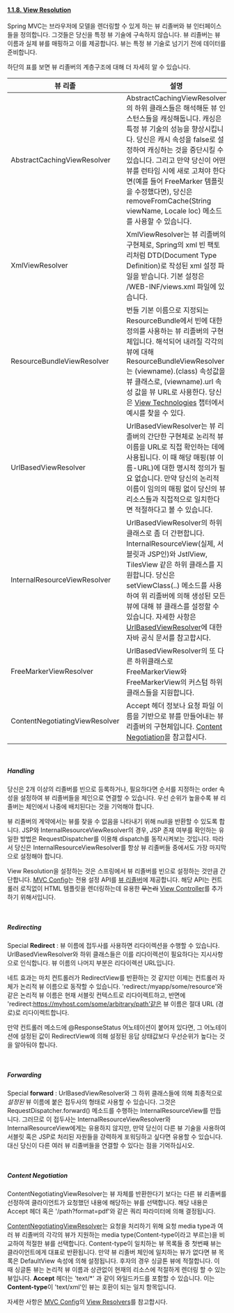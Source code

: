 #### [1.1.8. View Resolution](https://docs.spring.io/spring/docs/current/spring-framework-reference/web.html#mvc-viewresolver)
Spring MVC는 브라우저에 모델을 렌더링할 수 있게 하는 뷰 리졸버와 뷰 인터페이스들을 정의합니다. 그것들은 당신을 특정 뷰 기술에 구속하지 않습니다. 뷰 리졸버는 뷰 이름과 실제 뷰를 매핑하고 이를 제공합니다. 뷰는 특정 뷰 기술로 넘기기 전에 데이터를 준비합니다. 


하단의 표를 보면 뷰 리졸버의 계층구조에 대해 더 자세히 알 수 있습니다.



| 뷰 리졸 | 설명 |
|---|---|
| AbstractCachingViewResolver | AbstractCachingViewResolver의 하위 클래스들은 해석해둔 뷰 인스턴스들을 캐싱해둡니다. 캐싱은 특정 뷰 기술의 성능을 향상시킵니다. 당신은 캐시 속성을 false로 설정하여 캐싱하는 것을 중단시킬 수 있습니다. 그리고 만약 당신이 어떤 뷰를 런타임 시에 새로 고쳐야 한다면(예를 들어 FreeMarker 템플릿을 수정했다면), 당신은 removeFromCache(String viewName, Locale loc) 메소드를 사용할 수 있습니다. |
| XmlViewResolver | XmlViewResolver는 뷰 리졸버의 구현체로, Spring의 xml 빈 팩토리처럼 DTD(Document Type Definition)로 작성된 xml 설정 파일을 받습니다. 기본 설정은 /WEB-INF/views.xml 파일에 있습니다. |
| ResourceBundleViewResolver | 번들 기본 이름으로 지정되는 ResourceBundle에서 빈에 대한 정의를 사용하는 뷰 리졸버의 구현체입니다. 해석되어 내려질 각각의 뷰에 대해 ResourceBundleViewResolver는 (viewname).(class) 속성값을 뷰 클래스로, (viewname).url 속성 값을 뷰 URL로 사용한다. 당신은 [View Technologies](https://docs.spring.io/spring/docs/current/spring-framework-reference/web.html#mvc-view) 챕터에서 예시를 찾을 수 있다. |
| UrlBasedViewResolver | UrlBasedViewResolver는 뷰 리졸버의 간단한 구현체로 논리적 뷰 이름을 URL로 직접 확인하는 데에 사용됩니다. 이 때 해당 매핑(뷰 이름-URL)에 대한 명시적 정의가 필요 없습니다. 만약 당신의 논리적 이름이 임의의 매핑 없이 당신의 뷰 리소스들과 직접적으로 일치한다면 적절하다고 볼 수 있습니다. |
| InternalResourceViewResolver | UrlBasedViewResolver의 하위 클래스로 좀 더 간편합니다. InternalResourceView(실제, 서블릿과 JSP인)와 JstlView, TilesView 같은 하위 클래스를 지원합니다. 당신은 setViewClass(..) 메소드를 사용하여 위 리졸버에 의해 생성된 모든 뷰에 대해 뷰 클래스를 설정할 수 있습니다. 자세한 사항은 [UrlBasedViewResolver](https://docs.spring.io/spring-framework/docs/5.2.0.RELEASE/javadoc-api/org/springframework/web/reactive/result/view/UrlBasedViewResolver.html)에 대한 자바 공식 문서를 참고합시다. |
| FreeMarkerViewResolver | UrlBasedViewResolver의 또 다른 하위클래스로 FreeMarkerView와 FreeMarkerView의 커스텀 하위 클래스들을 지원합니다. |
| ContentNegotiatingViewResolver | Accept 헤더 정보나 요청 파일 이름을 기반으로 뷰를 만들어내는 뷰 리졸버의 구현체입니다. [Content Negotiation](https://docs.spring.io/spring/docs/current/spring-framework-reference/web.html#mvc-multiple-representations)을 참고합시다. |

<br>

##### Handling
당신은 2개 이상의 리졸버를 빈으로 등록하거나, 필요하다면 순서를 지정하는 order 속성을 설정하여 뷰 리졸버들을 체인으로 연결할 수 있습니다. 우선 순위가 높을수록 뷰 리졸버는 체인에서 나중에 배치된다는 것을 기억해야 합니다. 

뷰 리졸버의 계약에서는 뷰를 찾을 수 없음을 나타내기 위해 null을 반환할 수 있도록 합니다. JSP와 InternalResourceViewResolver의 경우, JSP 존재 여부를 확인하는 유일한 방법은 RequestDispatcher를 이용해 dispatch를 동작시켜보는 것입니다. 따라서 당신은 InternalResourceViewResolver를 항상 뷰 리졸버들 중에서도 가장 마지막으로 설정해야 합니다.
 
View Resolution을 설정하는 것은 스프링에서 뷰 리졸버를 빈으로 설정하는 것만큼 간단합니다.  [MVC Config]([https://docs.spring.io/spring/docs/current/spring-framework-reference/web.html#mvc-config](https://docs.spring.io/spring/docs/current/spring-framework-reference/web.html#mvc-config))는 전용 설정 API를 [뷰 리졸버](https://docs.spring.io/spring/docs/current/spring-framework-reference/web.html#mvc-config-view-resolvers)에 제공합니다. 해당 API는 컨트롤러 로직없이 HTML 템플릿을 렌더링하는데 유용한 ~~무논리~~ [View Controller](https://docs.spring.io/spring/docs/current/spring-framework-reference/web.html#mvc-config-view-controller)를 추가하기 위해서입니다.

<br>

##### Redirecting 
Special **Redirect** : 뷰 이름에 접두사를 사용하면 리다이렉션을 수행할 수 있습니다. UrlBasedViewResolver와 하위 클래스들은 이를 리다이렉션이 필요하다는 지시사항으로 인식합니다. 뷰 이름의 나머지 부분은 리다이렉션 URL입니다. 

네트 효과는 마치 컨트롤러가 RedirectView를 반환하는 것 같지만 이제는 컨트롤러 자체가 논리적 뷰 이름으로 동작할 수 있습니다. 'redirect:/myapp/some/resource'와 같은 논리적 뷰 이름은 현재 서블릿 컨텍스트로  리다이렉트하고, 반면에 'redirect:https://myhost.com/some/arbitrary/path'같은 뷰 이름은 절대 URL (경로)로 리다이렉트합니다. 

만약 컨트롤러 메소드에 @ResponseStatus 어노테이션이 붙어져 있다면, 그 어노테이션에 설정된 값이 RedirectView에 의해 설정된 응답 상태값보다 우선순위가 높다는 것을 알아둬야 합니다.

<br>

##### Forwarding
Special **forward** : UrlBasedViewResolver와 그 하위 클래스들에 의해 최종적으로 *설정된* 뷰 이름에 붙은 접두사의 형태로 사용할 수 있습니다. 
그것은  RequestDispatcher.forward() 메소드를 수행하는 InternalResourceView를 만듭니다. 그러므로 이 접두사는 InternalResourceViewResolver와 InternalResourceView에게는 유용하지 않지만, 만약 당신이 다른 뷰 기술을 사용하여 서블릿 혹은 JSP로 처리된 자원들을 강력하게 포워딩하고 싶다면 유용할 수 있습니다. 대신 당신이 다른 여러 뷰 리졸버들을 연결할 수 있다는 점을 기억하십시오.

<br>

##### Content Negotiation
ContentNegotiatingViewResolver는 뷰 자체를 반환한다기 보다는 다른 뷰 리졸버를 선정하여 클라이언트가 요청했던 내용에 해당하는 뷰를 선택합니다. 해당 내용은 Accept 헤더 혹은 '/path?format=pdf'와 같은 쿼리 파라미터에 의해 결정됩니다. 

[ContentNegotiatingViewResolver](https://docs.spring.io/spring-framework/docs/5.2.0.RELEASE/javadoc-api/org/springframework/web/servlet/view/ContentNegotiatingViewResolver.html)는 요청을 처리하기 위해 요청 media type과 여러 뷰 리졸버의 각각의 뷰가 지원하는 media type(Content-type이라고 부르는)을 비교하여 적절한 뷰를 선택합니다.
Content-type이 일치하는 뷰 목록들 중 첫번째 뷰는 클라이언트에게 대표로 반환됩니다. 만약 뷰 리졸버 체인에 일치하는 뷰가 없다면 뷰 목록은 DefaultView 속성에 의해 설정됩니다. 후자의 경우 싱글톤 뷰에 적절합니다. 이 때 싱글톤 뷰는 논리적 뷰 이름과 상관없이 현재의 리소스에 적절하게 렌더링 할 수 있는 뷰입니다.
**Accept** 헤더는 'text/*' 과 같이 와일드카드를 포함할 수 있습니다. 이는 **Content-type**이 'text/xml'인 뷰는 호환이 되는 일치 항목입니다.

자세한 사항은 [MVC Config](https://docs.spring.io/spring/docs/current/spring-framework-reference/web.html#mvc-config)의 [View Resolvers](https://docs.spring.io/spring/docs/current/spring-framework-reference/web.html#mvc-config-view-resolvers)를 참고합시다.